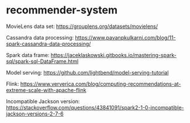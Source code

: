 # recommender-system

MovieLens data set: https://grouplens.org/datasets/movielens/

Cassandra data processing: https://www.pavanpkulkarni.com/blog/11-spark-cassandra-data-processing/

Spark data frame: https://jaceklaskowski.gitbooks.io/mastering-spark-sql/spark-sql-DataFrame.html

Model serving: https://github.com/lightbend/model-serving-tutorial

Flink: https://www.ververica.com/blog/computing-recommendations-at-extreme-scale-with-apache-flink

Incompatible Jackson version: https://stackoverflow.com/questions/43841091/spark2-1-0-incompatible-jackson-versions-2-7-6

